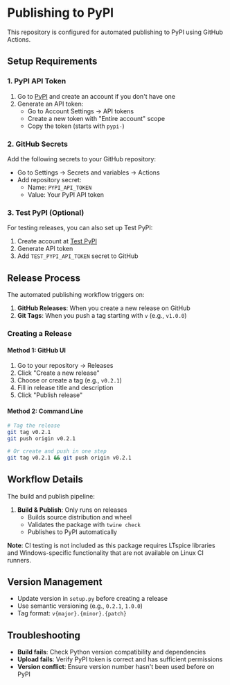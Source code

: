 # Publishing to PyPI

This repository is configured for automated publishing to PyPI using GitHub Actions.

## Setup Requirements

### 1. PyPI API Token
1. Go to [PyPI](https://pypi.org) and create an account if you don't have one
2. Generate an API token:
   - Go to Account Settings → API tokens
   - Create a new token with "Entire account" scope
   - Copy the token (starts with `pypi-`)

### 2. GitHub Secrets
Add the following secrets to your GitHub repository:
- Go to Settings → Secrets and variables → Actions
- Add repository secret:
  - Name: `PYPI_API_TOKEN`
  - Value: Your PyPI API token

### 3. Test PyPI (Optional)
For testing releases, you can also set up Test PyPI:
1. Create account at [Test PyPI](https://test.pypi.org)
2. Generate API token
3. Add `TEST_PYPI_API_TOKEN` secret to GitHub

## Release Process

The automated publishing workflow triggers on:

1. **GitHub Releases**: When you create a new release on GitHub
2. **Git Tags**: When you push a tag starting with `v` (e.g., `v1.0.0`)

### Creating a Release

#### Method 1: GitHub UI
1. Go to your repository → Releases
2. Click "Create a new release"
3. Choose or create a tag (e.g., `v0.2.1`)
4. Fill in release title and description
5. Click "Publish release"

#### Method 2: Command Line
```bash
# Tag the release
git tag v0.2.1
git push origin v0.2.1

# Or create and push in one step
git tag v0.2.1 && git push origin v0.2.1
```

## Workflow Details

The build and publish pipeline:

1. **Build & Publish**: Only runs on releases
   - Builds source distribution and wheel
   - Validates the package with `twine check`
   - Publishes to PyPI automatically

**Note**: CI testing is not included as this package requires LTspice libraries and Windows-specific functionality that are not available on Linux CI runners.

## Version Management

- Update version in `setup.py` before creating a release
- Use semantic versioning (e.g., `0.2.1`, `1.0.0`)
- Tag format: `v{major}.{minor}.{patch}`

## Troubleshooting

- **Build fails**: Check Python version compatibility and dependencies
- **Upload fails**: Verify PyPI token is correct and has sufficient permissions
- **Version conflict**: Ensure version number hasn't been used before on PyPI